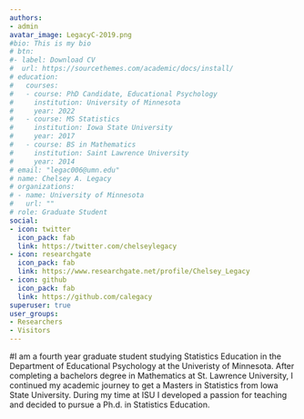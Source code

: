 ```yaml
---
authors:
- admin
avatar_image: LegacyC-2019.png
#bio: This is my bio
# btn:
#- label: Download CV
#  url: https://sourcethemes.com/academic/docs/install/
# education:
#   courses:
#   - course: PhD Candidate, Educational Psychology
#     institution: University of Minnesota
#     year: 2022
#   - course: MS Statistics
#     institution: Iowa State University
#     year: 2017
#   - course: BS in Mathematics
#     institution: Saint Lawrence University
#     year: 2014
# email: "legac006@umn.edu"
# name: Chelsey A. Legacy
# organizations:
# - name: University of Minnesota
#   url: ""
# role: Graduate Student
social:
- icon: twitter
  icon_pack: fab
  link: https://twitter.com/chelseylegacy
- icon: researchgate
  icon_pack: fab
  link: https://www.researchgate.net/profile/Chelsey_Legacy
- icon: github
  icon_pack: fab
  link: https://github.com/calegacy
superuser: true
user_groups:
- Researchers
- Visitors
---
```



#I am a fourth year graduate student studying Statistics Education in the Department of Educational Psychology at the Univeristy of Minnesota. After completing a bachelors degree in Mathematics at St. Lawrence University, I continued my academic journey to get a Masters in Statistics from Iowa State University. During my time at ISU I developed a passion for teaching and decided to pursue a Ph.d. in Statistics Education. 

